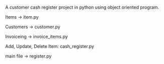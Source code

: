 A customer cash register project in python using object oriented program.

Items -> item.py

Customers -> customer.py

Invoiceing -> invoice_items.py

Add, Update, Delete Item: cash_register.py

main file -> register.py 
